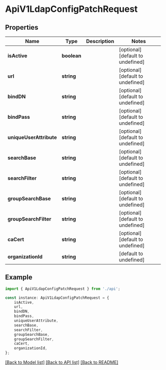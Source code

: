 # ApiV1LdapConfigPatchRequest


## Properties

Name | Type | Description | Notes
------------ | ------------- | ------------- | -------------
**isActive** | **boolean** |  | [optional] [default to undefined]
**url** | **string** |  | [optional] [default to undefined]
**bindDN** | **string** |  | [optional] [default to undefined]
**bindPass** | **string** |  | [optional] [default to undefined]
**uniqueUserAttribute** | **string** |  | [optional] [default to undefined]
**searchBase** | **string** |  | [optional] [default to undefined]
**searchFilter** | **string** |  | [optional] [default to undefined]
**groupSearchBase** | **string** |  | [optional] [default to undefined]
**groupSearchFilter** | **string** |  | [optional] [default to undefined]
**caCert** | **string** |  | [optional] [default to undefined]
**organizationId** | **string** |  | [default to undefined]

## Example

```typescript
import { ApiV1LdapConfigPatchRequest } from './api';

const instance: ApiV1LdapConfigPatchRequest = {
    isActive,
    url,
    bindDN,
    bindPass,
    uniqueUserAttribute,
    searchBase,
    searchFilter,
    groupSearchBase,
    groupSearchFilter,
    caCert,
    organizationId,
};
```

[[Back to Model list]](../README.md#documentation-for-models) [[Back to API list]](../README.md#documentation-for-api-endpoints) [[Back to README]](../README.md)
